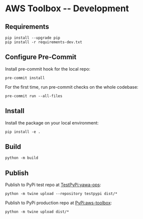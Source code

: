 # AWS Toolbox -- Development

## Requirements
```
pip install --upgrade pip
pip install -r requirements-dev.txt
```

## Configure Pre-Commit
Install pre-commit hook for the local repo:
```
pre-commit install
```

For the first time, run pre-commit checks on the whole codebase:
```
pre-commit run --all-files
```

## Install
Install the package on your local environment:
```
pip install -e .
```

## Build
```
python -m build
```

## Publish
Publish to PyPi test repo at [TestPyPi:yawa-ops](https://test.pypi.org/project/yawa-ops):
```
python -m twine upload --repository testpypi dist/*
```

Publish to PyPi production repo at [PyPi:aws-toolbox](https://pypi.org/project/yawa-ops):
```
python -m twine upload dist/*
```
